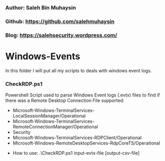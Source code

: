 ### Author: Saleh Bin Muhaysin
### Github: https://github.com/salehmuhaysin
### Blog: https://salehsecurity.wordpress.com/

# Windows-Events

In this folder I will put all my scripts to deals with windows event logs.

### CheckRDP.ps1
 Powershell Script used to parse Windows Event logs (.evtx) files to find if there was a Remote Desktop Connection
 File supported:
 * Microsoft-Windows-TerminalServices-LocalSessionManager/Operational
 * Microsoft-Windows-TerminalServices-RemoteConnectionManager/Operational
 * Security
 * Microsoft-Windows-TerminalServices-RDPClient/Operational
 * Microsoft-Windows-RemoteDesktopServices-RdpCoreTS/Operational

- How to use:
 	.\CheckRDP.ps1 input-evtx-file [output-csv-file]
